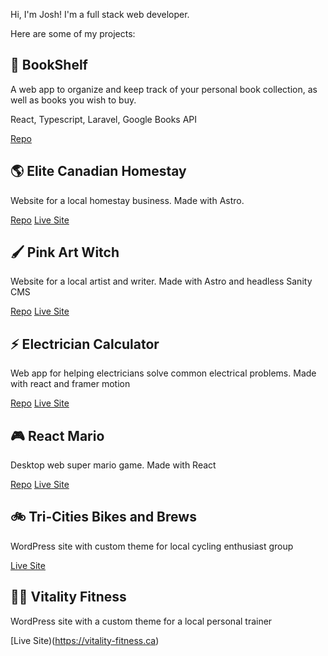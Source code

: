 Hi, I'm Josh! I'm a full stack web developer. 

Here are some of my projects:

## 📖 BookShelf
A web app to organize and keep track of your personal book collection, as well as books you wish to buy.

React, Typescript, Laravel, Google Books API

[Repo](https://github.com/kaye360/bookshelf-app)

## 🌎 Elite Canadian Homestay
Website for a local homestay business. Made with Astro.

[Repo](https://github.com/kaye360/elite-canadian-homestay)
[Live Site](https://elitehomestay.com)

## 🖌️ Pink Art Witch
Website for a local artist and writer. Made with Astro and headless Sanity CMS

[Repo](https://github.com/kaye360/pinkartwitch)
[Live Site](https://pinkartwitch.com)

## ⚡ Electrician Calculator
Web app for helping electricians solve common electrical problems. Made with react and framer motion

[Repo](https://github.com/kaye360/elec-calc)
[Live Site](https://elec-calc.netlify.app/)

## 🎮 React Mario
Desktop web super mario game. Made with React

[Repo](https://github.com/kaye360/react-mario)
[Live Site](https://react-mario.netlify.app/)

## 🚲 Tri-Cities Bikes and Brews
WordPress site with custom theme for local cycling enthusiast group

[Live Site](https://bikesandbrews.ca)

## 💪🏻 Vitality Fitness
WordPress site with a custom theme for a local personal trainer

[Live Site)(https://vitality-fitness.ca)
